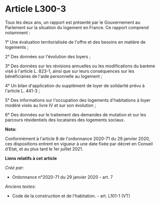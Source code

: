 # Article L300-3

Tous les deux ans, un rapport est présenté par le Gouvernement au Parlement sur la situation du logement en France. Ce
rapport comprend notamment :

1° Une évaluation territorialisée de l'offre et des besoins en matière de logements ;

2° Des données sur l'évolution des loyers ;

3° Des données sur les révisions annuelles ou les modifications du barème visé à l'article L. 823-1, ainsi que sur leurs
conséquences sur les bénéficiaires de l'aide personnelle au logement ;

4° Un bilan d'application du supplément de loyer de solidarité prévu à l'article L. 441-3 ;

5° Des informations sur l'occupation des logements d'habitations à loyer modéré visés au livre IV et sur son évolution ;

6° Des données sur le traitement des demandes de mutation et sur les parcours résidentiels des locataires des logements
sociaux.

**Nota:**

Conformément à l'article 8 de l'ordonnance 2020-71 du 29 janvier 2020, ces dispositions entrent en vigueur à une date fixée
par décret en Conseil d'Etat, et au plus tard le 1er juillet 2021.

**Liens relatifs à cet article**

_Créé par_:

  - Ordonnance n°2020-71 du 29 janvier 2020 - art. 7

_Anciens textes_:

  - Code de la construction et de l'habitation. - art. L101-1 (VT)

